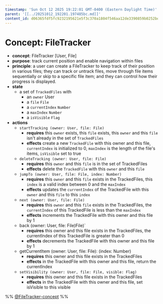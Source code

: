 ```yaml
---
timestamp: 'Sun Oct 12 2025 19:22:01 GMT-0400 (Eastern Daylight Time)'
parent: '[[../20251012_192201.197485bc.md]]'
content_id: d06365fdf5fc9232195621e5f3c370a1804f546aa12de3390859b0252bd0e77f
---
```


# Concept: FileTracker

* **concept**: FileTracker \[User, File]
* **purpose**: track current position and enable navigation within files
* **principle**: a user can create a FileTracker to keep track of their position in various files; they can track or untrack files, move through file items sequentially or skip to a specific file item; and they can control how their progress is displayed.
* **state**
  * a set of `TrackedFiles` with
    * an `owner` User
    * a `file` `File`
    * a `currentIndex` `Number`
    * a `maxIndex` `Number`
    * a `isVisible` `Flag`
* **actions**
  * `startTracking (owner: User, file: File)`
    * **requires** this `owner` exists, this `file` exists, this `owner` and this `file` isn't already in the set of `TrackedFiles`
    * **effects** create a new `TrackedFile` with this owner and this file, `currentIndex` is initialized to 0, `maxIndex` is the length of the file's items, `isVisible` set to true
  * `deleteTracking (owner: User, file: File)`
    * **requires** this `owner` and this `file` is in the set of TrackedFiles
    * **effects** delete the `TrackedFile` with this `owner` and this `file`
  * `jumpTo (owner: User, file: File, index: Number)`
    * **requires** this `owner` and this `file` exists in the TrackedFiles, this `index` is a valid index between 0 and the `maxIndex`
    * **effects** updates the `currentIndex` of the TrackedFile with this `owner` and this `file` to this `index`
  * `next (owner: User, file: File)`
    * **requires** this `owner` and this `file` exists in the TrackedFiles, the `currentIndex` of this TrackedFile is less than the `maxIndex`
    * **effects** increments the TrackedFile with this owner and this file by 1
  * back (owner: User, file: File)File)\`
    * **requires** this owner and this file exists in the TrackedFiles, the currentIndex of this TrackedFile is greater than 0
    * **effects** decrements the TrackedFile with this owner and this file by 1
  * getCurrentItem (owner: User, file: File): (index: Number)
    * **requires** this owner and this file exists in the TrackedFiles
    * **effects** in the TrackedFile with this owner and this file, return the currentIndex
  * `setVisibility (owner: User, file: File, visible: Flag)`
    * **requires** this owner and this file exists in the TrackedFiles
    * **effects** in the TrackedFile with this owner and this file, set isVisible to this visible

%% [@FileTracker-concept](src/concepts/FileTracker/FileTrackerConcept.ts) %%
